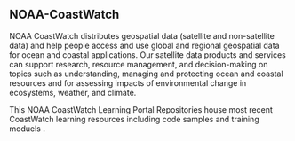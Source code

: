 ## NOAA-CoastWatch

NOAA CoastWatch distributes geospatial data (satellite and non-satellite data) and help people access and use global and regional geospatial data for ocean and coastal applications.
Our satellite data products and services can support research, resource management, and decision-making on topics such as understanding, managing and protecting ocean and coastal resources and for assessing impacts of environmental change in ecosystems, weather, and climate.

This NOAA CoastWatch Learning Portal Repositories house most recent CoastWatch learning resources including code samples and training moduels .
